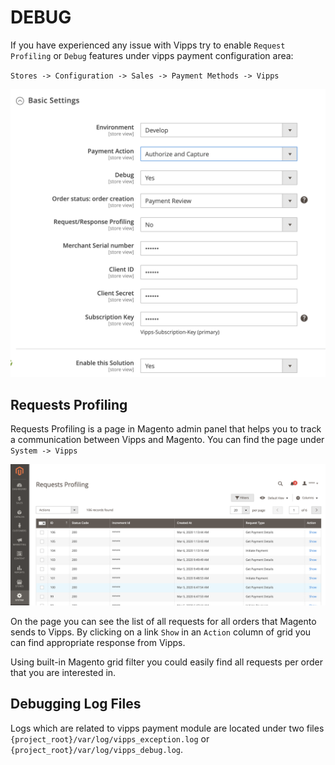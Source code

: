 # DEBUG

If you have experienced any issue with Vipps try to enable `Request Profiling` or `Debug` features under vipps payment configuration area: 

`Stores -> Configuration -> Sales -> Payment Methods -> Vipps`

![Screenshot of Vipps Configuration Area](docs/images/vipps_basic.png) 

## Requests Profiling

Requests Profiling is a page in Magento admin panel that helps you to track a communication between Vipps and Magento.
You can find the page under `System -> Vipps`

![Screenshot of Request Profiling Grid](docs/images/request_profiling.png)


On the page you can see the list of all requests for all orders that Magento sends to Vipps. 
By clicking on a link `Show` in an `Action` column of grid you can find appropriate response from Vipps.

Using built-in Magento grid filter you could easily find all requests per order that you are interested in.


## Debugging Log Files
Logs which are related to vipps payment module are located under two files `{project_root}/var/log/vipps_exception.log` or `{project_root}/var/log/vipps_debug.log`.  
